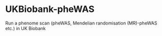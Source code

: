 # UKBiobank-pheWAS
Run a phenome scan (pheWAS, Mendelian randomisation (MR)-pheWAS etc.) in UK Biobank
